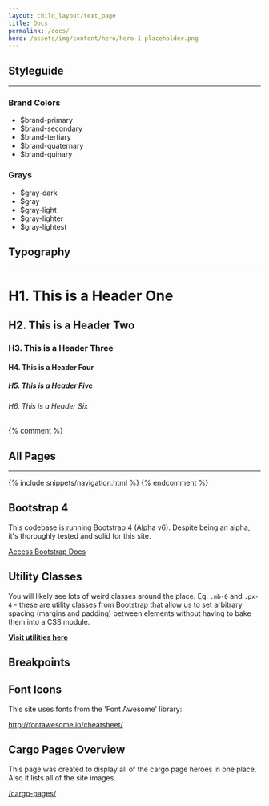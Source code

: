 ```yaml
---
layout: child_layout/text_page
title: Docs
permalink: /docs/
hero: /assets/img/content/hero/hero-1-placeholder.png
---
```


## Styleguide
---

### Brand Colors

<ul class="block-grid-xs-2 block-grid-md-3 block-grid-lg-5">
	<li>
		<div class="styleguide-color-swatch is-brand-primary">
			<div class="styleguide-color-swatch-header">
				$brand-primary
			</div>
		</div>
	</li>
	<li>
		<div class="styleguide-color-swatch is-brand-secondary">
			<div class="styleguide-color-swatch-header">
				$brand-secondary
			</div>
		</div>
	</li>
	<li>
		<div class="styleguide-color-swatch is-brand-tertiary">
			<div class="styleguide-color-swatch-header">
				$brand-tertiary
			</div>
		</div>
	</li>
	<li>
		<div class="styleguide-color-swatch is-brand-quaternary">
			<div class="styleguide-color-swatch-header">
				$brand-quaternary
			</div>
		</div>
	</li>
	<li>
		<div class="styleguide-color-swatch is-brand-quinary">
			<div class="styleguide-color-swatch-header">
				$brand-quinary
			</div>
		</div>
	</li>
</ul>

### Grays

<ul class="block-grid-md-3 block-grid-lg-5">
	<li>
		<div class="styleguide-color-swatch is-gray-dark">
			<div class="styleguide-color-swatch-header">
				$gray-dark
			</div>
		</div>
	</li>
	<li>
		<div class="styleguide-color-swatch is-gray">
			<div class="styleguide-color-swatch-header">
				$gray
			</div>
		</div>
	</li>
	<li>
		<div class="styleguide-color-swatch is-gray-light">
			<div class="styleguide-color-swatch-header">
				$gray-light
			</div>
		</div>
	</li>
	<li>
		<div class="styleguide-color-swatch is-gray-lighter">
			<div class="styleguide-color-swatch-header">
				$gray-lighter
			</div>
		</div>
	</li>
	<li>
		<div class="styleguide-color-swatch is-gray-lightest">
			<div class="styleguide-color-swatch-header">
				$gray-lightest
			</div>
		</div>
	</li>
</ul>

<div class="spacer mb-4"></div>

## Typography
---

# H1. This is a Header One
## H2. This is a Header Two
### H3. This is a Header Three
#### H4. This is a Header Four
##### H5. This is a Header Five
###### H6. This is a Header Six

{% comment %}
## All Pages

---

{% include snippets/navigation.html %}
{% endcomment %}

<div class="spacer mb-4"></div>

## Bootstrap 4

This codebase is running Bootstrap 4 (Alpha v6). Despite being an alpha, it's thoroughly tested and solid for this site.

<p><a class="btn btn-warning btn-text" href="http://v4-alpha.getbootstrap.com/getting-started/introduction/" target="_blank">Access Bootstrap Docs <i class="fa fa-angle-right"></i></a></p>

<div class="spacer mb-4"></div>

## Utility Classes

You will likely see lots of weird classes around the place. Eg. <code>.mb-0</code> and <code>.px-4</code> - these are utility classes from Bootstrap that allow us to set arbitrary spacing (margins and padding) between elements without having to bake them into a CSS module.

<b><a href="http://v4-alpha.getbootstrap.com/utilities/spacing/" target="_blank">Visit utilities here</a></b>

<div class="spacer mb-4"></div>

## Breakpoints

<div data-js="lv-responsive-table"></div>

<div class="spacer mb-4"></div>

## Font Icons

This site uses fonts from the 'Font Awesome' library:

<p><a href="http://fontawesome.io/cheatsheet/">http://fontawesome.io/cheatsheet/</a></p>

<div class="spacer mb-4"></div>

## Cargo Pages Overview

This page was created to display all of the cargo page heroes in one place. Also it lists all of the site images.

<p><a href="/cargo-pages/">/cargo-pages/</a></p>


